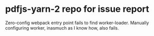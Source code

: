 # pdfjs-yarn-2 repo for issue report

Zero-config webpack entry point fails to find worker-loader.
Manually configuring worker, inasmuch as I know how, also fails.
